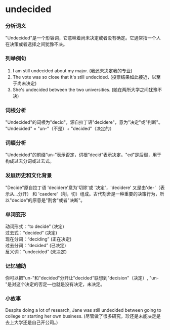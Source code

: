 # undecided

### 分析词义

  

"Undecided"是一个形容词，它意味着尚未决定或者没有确定。它通常指一个人在决策或者选择之间犹豫不决。

  

### 列举例句

  

1.  I am still undecided about my major. (我还未决定我的专业)
2.  The vote was so close that it's still undecided. (投票结果如此接近，以至于尚未决定)
3.  She's undecided between the two universities. (她在两所大学之间犹豫不决)

  

### 词根分析

  

"Undecided"的词根为"decid"，源自拉丁语"decidere"，意为"决定"或"判断"。 "Undecided" = "un-"（不是）+ "decided"（决定的）

  

### 词缀分析

  

"Undecided"的前缀“un-”表示否定，词根“decid”表示决定。"ed"是后缀，用于构成过去分词或过去式。

  

### 发展历史和文化背景

  

"Decide"原自拉丁语 'decidere'意为'切除'或 '决定'，'decidere' 又是由'de-'（表示从...分开） 和 'caedere'（削，切）组成。古代割舍是一种重要的决策行为，所以"decide"的原意是"割舍"或者"决断"。

  

### 单词变形

  

动词形式：“to decide” (决定)  
过去式：“decided” (决定)  
现在分词：“deciding” (正在决定)  
过去分词：“decided” (已决定)  
反义词：“undecided” (未决定)

  

### 记忆辅助

  

你可以把"un-"和"decided"分开让"decided"联想到"decision"（决定）, "un-"是对这个决定的否定—也就是没有决定，未决定。

  

### 小故事

  

Despite doing a lot of research, Jane was still undecided between going to college or starting her own business. (尽管做了很多研究，珍还是未能决定是去上大学还是自己开公司。)
